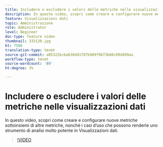 ```yaml
---
title: Includere o escludere i valori delle metriche nelle visualizzazioni dati
description: In questo video, scopri come creare e configurare nuove metriche sottoinsiemi di altre metriche, nonché i casi d’uso che possono renderle uno strumento di analisi molto potente in Visualizzazioni dati.
feature: Visualizzazioni dati
topic: Amministrazione
role: Administrator
level: Beginner
doc-type: feature video
thumbnail: 333120.jpg
kt: 7586
translation-type: tm+mt
source-git-commit: a05322bcba636d41f07b909f9673b68c09d499aa
workflow-type: tm+mt
source-wordcount: '89'
ht-degree: 3%

---
```



# Includere o escludere i valori delle metriche nelle visualizzazioni dati

In questo video, scopri come creare e configurare nuove metriche sottoinsiemi di altre metriche, nonché i casi d’uso che possono renderle uno strumento di analisi molto potente in Visualizzazioni dati.

>[!VIDEO](https://video.tv.adobe.com/v/333120/?quality=12&learn=on)
